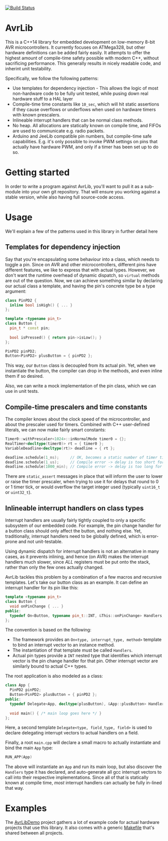 [![Build Status](https://travis-ci.org/jypma/AvrLib.svg?branch=master)](https://travis-ci.org/jypma/AvrLib)

AvrLib
======

This is a C++14 library for embedded development on low-memory 8-bit AVR microcontrollers. It currently focuses on ATMega328, but other hardware definitions can be added fairly easily. It attempts to offer the highest amount of compile-time safety possible with modern C++, without sacrificing performance. This generally results in nicely readable code, and inherint unit testability. 

Specifically, we follow the following patterns:

- Use templates for dependency injection - This allows the logic of most non-hardware code to be fully unit tested, while 
  pusing down real hardware stuff to a HAL layer
- Compile-time time constants like `10_sec`, which will hit static assertions if they cause overflows or underflows when
  used on hardware timers with known prescalers.
- Inlineable interrupt handlers that can be normal class methods.
- No heap. All allocations are statically known on compile time, and FIFOs are used to communicate e.g. radio packets.
- Arduino and JeeLib compatible pin numbers, but compile-time safe capabilities. E.g. it's only possible to invoke PWM settings on pins that actually have hardware PWM, and only if a timer has been set up to do so.

Getting started
===============

In order to write a program against AvrLib, you'll want to pull it as a sub-module into your own git repository. That will ensure you working against a stable version, while also having full source-code access.

Usage
=====

We'll explain a few of the patterns used in this library in further detail here

Templates for dependency injection
----------------------------------

Say that you're encapsulating some behaviour into a class, which needs to toggle a pin. Since on AVR and other microcontrollers, different pins have different features, we like to express that with actual types. However, we don't want the runtime overhead of dynamic dispatch, so `virtual` methods are out of the question. Now, we can achieve something similar by declaring our actual class a template, and having the pin's concrete type be a type argument:

```C++
class PinPD2 {
  inline bool isHigh() { ... }
};

template <typename pin_t>
class Button {
  pin_t * const pin;
  
  bool isPressed() { return pin->isLow(); }
};

PinPD2 pinPD2;
Button<PinPD2> plusButton = { pinPD2 };
```

This way, our `Button` class is decoupled from its actual pin. Yet, when we instantiate
the button, the compiler can drop in the methods, and even inline them if so desired.

Also, we can write a mock implementation of the pin class, which we can use in unit tests.

Compile-time prescalers and time constants
------------------------------------------

The compiler knows about the clock speed of the microcontroller, and about the prescaler
used for timers. Combined with C++ user-defined literals, we can now make fairly smart constants:

```C++
Timer0::withPrescaler<1024>::inNormalMode timer0 = {};
RealTimer<decltype(timer0)> rt = { timer0 };
VariableDeadline<decltype(rt)> deadline = { rt };

deadline.schedule(1_ms);     // OK, becomes a static number of timer ticks during compilation
deadline.schedule(1_us);     // Compile error -> delay is too short for this timer
deadline.schedule(1000_min); // Compile error -> delay is too long for this timer
```

There are `static_assert` messages in place that will inform the user to lower or raise
the timer prescaler, when trying to use it for delays that round to 0 or 1 timer tick,
or would overflow the target integer used (typically `uint16_t` or `uint32_t`).

Inlineable interrupt handlers on class types
--------------------------------------------

Interrupt handlers are usually fairly tightly coupled to only a specific subsystem of our embedded code. For example, the pin change handler for a button class should only affect the button, and nothing else. Yet, traditionally, interrupt handlers need to be globally defined, which is error-prone and not unit-testable.

Using dynamic dispatch for interrupt handlers is not an alternative in many cases, as it prevents inlining, and hence (on AVR) makes the interrupt handlers much slower, since _ALL_ registers must be put onto the stack, rather than only the few ones actually changed.

AvrLib tackles this problem by a combination of a few macros and recursive templates. Let's take our button class as an example. It can define an interrupt handler for its pin like this:

```C++
template <typename pin_t>
class Button {
  void onPinChange { ... }
public:
  typedef On<Button, typename pin_t::INT, &This::onPinChange> Handlers;
};
```

The convention is based on the following:
- The framework provides an `On<type, interrupt_type, method>` template to bind an interrupt vector to an instance method.
- The instantiation of that template must be called `Handlers`.
- Actual pin types provide a `INT` nested type that identifies which interrupt vector is the pin change handler for that pin. Other interrupt vector are similarly bound to actual C++ types.

The root application is also modeled as a class:

```C++
class App {
  PinPD2 pinPD2;
  Button<PinPD2> plusButton = { pinPD2 };
public:
  typedef Delegate<App, decltype(plusButton), &App::plusButton> Handlers;
  
  void main() { /* main loop goes here */ }
};
```

Here, a second template `Delegate<type, field_type, field>` is used to declare delegating interrupt vectors to actual handlers on a field.

Finally, a root `main.cpp` will declare a small macro to actually instantiate and bind the main `App` type:

```C++
RUN_APP(App)
```

The above will instantiate an `App` and run its main loop, but also discover the `Handlers` type it has declared, and auto-generate all gcc interrupt vectors to call into their respective implementations. Since all of that is statically known at compile time, _most_ interrupt handlers can actually be fully in-lined that way.

Examples
========

The [AvrLibDemo](https://github.com/jypma/AvrLibDemo/) project gathers a lot of example code for actual hardware projects that use this library. It also comes with a generic [Makefile](https://github.com/jypma/AvrLibDemo/blob/master/tools/common.mk) that's shared between all projects.


